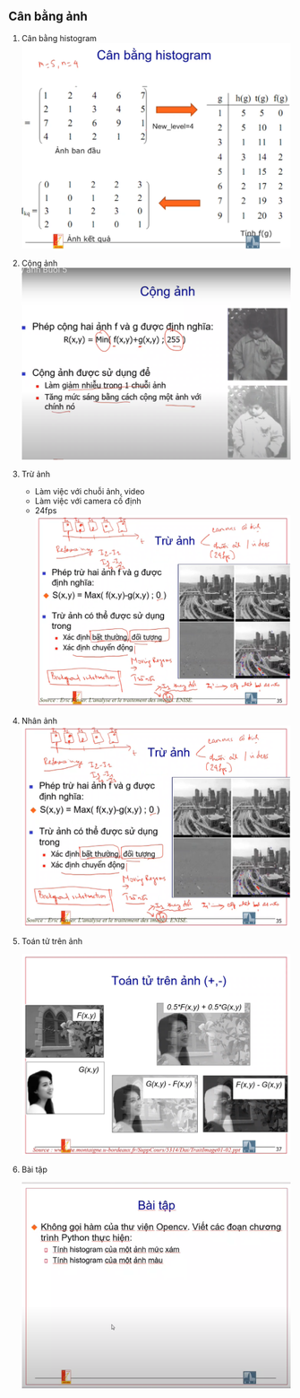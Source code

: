 ## Cân bằng ảnh

1. Cân bằng histogram
   ![Exam 1](img.png)

2. Cộng ảnh
   ![Exam 1](img_1.png)

3. Trừ ảnh
    - Làm việc với chuỗi ảnh, video
    - Làm việc với camera cố định
    - 24fps
   ![Exam 1](img_2.png)

4. Nhân ảnh
   ![Exam 1](img_2.png)

5. Toán tử trên ảnh

   ![img_4.png](img_4.png)

6. Bài tập

   ![img_5.png](img_5.png)